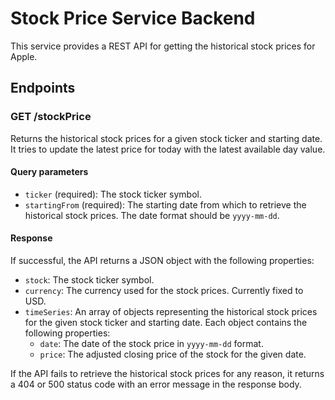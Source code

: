 Stock Price Service Backend
===========================

This service provides a REST API for getting the historical stock prices for Apple.

Endpoints
---------

### GET /stockPrice

Returns the historical stock prices for a given stock ticker and starting date. It tries to update the latest price for today with the latest available day value.

#### Query parameters

-   `ticker` (required): The stock ticker symbol.
-   `startingFrom` (required): The starting date from which to retrieve the historical stock prices. The date format should be `yyyy-mm-dd`.

#### Response

If successful, the API returns a JSON object with the following properties:

-   `stock`: The stock ticker symbol.
-   `currency`: The currency used for the stock prices. Currently fixed to USD.
-   `timeSeries`: An array of objects representing the historical stock prices for the given stock ticker and starting date. Each object contains the following properties:
    -   `date`: The date of the stock price in `yyyy-mm-dd` format.
    -   `price`: The adjusted closing price of the stock for the given date.

If the API fails to retrieve the historical stock prices for any reason, it returns a 404 or 500 status code with an error message in the response body.


